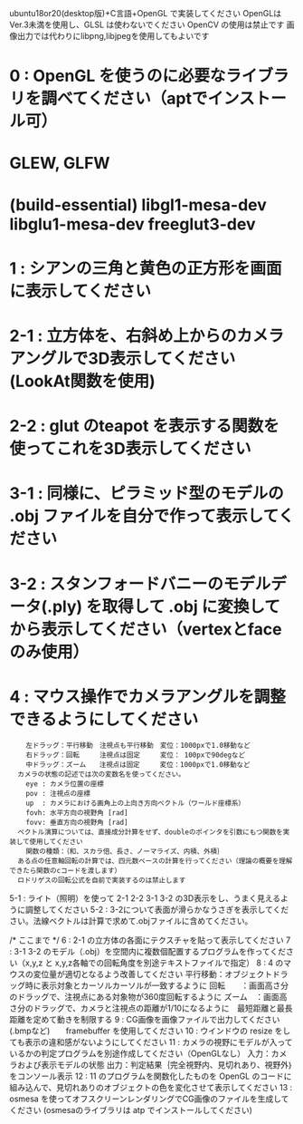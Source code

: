 ubuntu18or20(desktop版)+C言語+OpenGL で実装してください
OpenGLは Ver.3未満を使用し、GLSL は使わないでください
OpenCV の使用は禁止です
画像出力では代わりにlibpng,libjpegを使用してもよいです

# 0   : OpenGL を使うのに必要なライブラリを調べてください（aptでインストール可）
# GLEW, GLFW
# (build-essential) libgl1-mesa-dev libglu1-mesa-dev freeglut3-dev
# 1   : シアンの三角と黄色の正方形を画面に表示してください
# 2-1 : 立方体を、右斜め上からのカメラアングルで3D表示してください(LookAt関数を使用)
# 2-2 : glut のteapot を表示する関数を使ってこれを3D表示してください
# 3-1 : 同様に、ピラミッド型のモデルの .obj ファイルを自分で作って表示してください
# 3-2 : スタンフォードバニーのモデルデータ(.ply) を取得して .obj に変換してから表示してください（vertexとfaceのみ使用）
# 4   : マウス操作でカメラアングルを調整できるようにしてください
        左ドラッグ：平行移動　注視点も平行移動　変位：1000pxで1.0移動など
        右ドラッグ：回転　　　注視点は固定　　　変位： 100pxで90degなど
        中ドラッグ：ズーム　　注視点は固定　　　変位：1000pxで1.0移動など
      カメラの状態の記述では次の変数名を使ってください。
        eye : カメラ位置の座標
        pov : 注視点の座標 
        up  : カメラにおける画角上の上向き方向ベクトル（ワールド座標系）
        fovh: 水平方向の視野角 [rad]
        fovv: 垂直方向の視野角 [rad]
      ベクトル演算については、直接成分計算をせず、doubleのポインタを引数にもつ関数を実装して使用してください
        関数の種類：｛和、スカラ倍、長さ、ノーマライズ、内積、外積｝
      ある点の任意軸回転の計算では、四元数ベースの計算を行ってください（理論の概要を理解できたら関数のcコードを渡します）
      ロドリゲスの回転公式を自前で実装するのは禁止します
5-1 : ライト（照明）を使って 2-1 2-2 3-1 3-2 の3D表示をし、うまく見えるように調整してください
5-2 : 3-2について表面が滑らかなうさぎを表示してください。法線ベクトルは計算で求めて.objファイルに含めてください。

/* ここまで */
6   : 2-1 の立方体の各面にテクスチャを貼って表示してください
7   : 3-1 3-2 のモデル（.obj）を空間内に複数個配置するプログラムを作ってください（x,y,z と x,y,z各軸での回転角度を別途テキストファイルで指定）
8   : 4 のマウスの変位量が適切となるよう改善してください
        平行移動：オブジェクトドラッグ時に表示対象とカーソルカーソルが一致するように
        回転　　：画面高さ分のドラッグで、注視点にある対象物が360度回転するように
        ズーム　：画面高さ分のドラッグで、カメラと注視点の距離が1/10になるように　最短距離と最長距離を定めて動きを制限する
9   : CG画像を画像ファイルで出力してください(.bmpなど)　　framebuffer を使用してください
10  : ウインドウの resize をしても表示の違和感がないようにしてください
11  : カメラの視野にモデルが入っているかの判定プログラムを別途作成してください（OpenGLなし）
        入力：カメラおよび表示モデルの状態
	出力：判定結果｛完全視野内、見切れあり、視野外｝をコンソール表示
12  : 11 のプログラムを関数化したものを OpenGL のコードに組み込んで、見切れありのオブジェクトの色を変化させて表示してください
13  : osmesa を使ってオフスクリーンレンダリングでCG画像のファイルを生成してください
      (osmesaのライブラリは atp でインストールしてください)